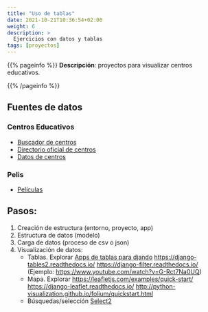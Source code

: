 ```yaml
---
title: "Uso de tablas"
date: 2021-10-21T10:36:54+02:00
weight: 6
description: >
  Ejercicios con datos y tablas
tags: [proyectos]
---
```


{{% pageinfo %}}
**Descripción**: proyectos para visualizar centros educativos.

{{% /pageinfo %}}

## Fuentes de datos
### Centros Educativos
* [Buscador de centros](https://educa.aragon.es/buscador-de-centros#/map)
* [Directorio oficial de centros](https://opendata.aragon.es/datos/catalogo/dataset/directorio-de-centros-educativos-de-aragon)
* [Datos de centros](datos_centros.json)
### Pelis
* [Películas](listapelis.json)

## Pasos:

1. Creación de estructura (entorno, proyecto, app)
2. Estructura de datos (modelo)
3. Carga de datos (proceso de csv o json)
4. Visualización de datos: 
    * Tablas. Explorar [Apps de tablas para djando](https://djangopackages.org/grids/g/tables/?python3=1) https://django-tables2.readthedocs.io/ https://django-filter.readthedocs.io/ (Ejemplo: https://www.youtube.com/watch?v=G-Rct7Na0UQ)
    * Mapa. Explorar https://leafletjs.com/examples/quick-start/ https://django-leaflet.readthedocs.io/ http://python-visualization.github.io/folium/quickstart.html
    * Búsquedas/selección [Select2](https://github.com/codingjoe/django-select2/blob/master/docs/index.rst)

